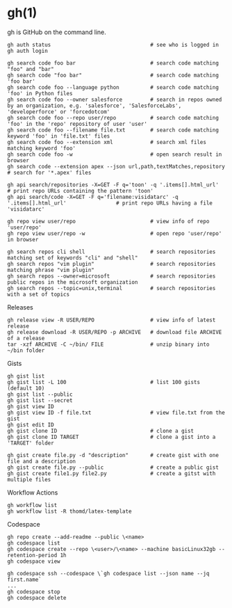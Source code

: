 # gh(1)

  gh is GitHub on the command line.

    gh auth status                                # see who is logged in
    gh auth login

    gh search code foo bar                        # search code matching "foo" and "bar"
    gh search code "foo bar"                      # search code matching 'foo bar'
    gh search code foo --language python          # search code matching 'foo' in Python files
    gh search code foo --owner salesforce         # search in repos owned by an organization, e.g. 'salesforce', 'SalesforceLabs', 'developerforce' or 'forcedotcom'
    gh search code foo --repo user/repo           # search code matching 'foo' in the 'repo' repository of user 'user'
    gh search code foo --filename file.txt        # search code matching keyword 'foo' in 'file.txt' files
    gh search code foo --extension xml            # search xml files matching keyword 'foo'
    gh search code foo -w                         # open search result in browser
    gh search code --extension apex --json url,path,textMatches,repository                     # search for '*.apex' files

    gh api search/repositories -X=GET -F q='toon' -q '.items[].html_url'                       # print repo URLs containing the pattern 'toon'
    gh api search/code -X=GET -F q='filename:visidatarc' -q '.items[].html_url'                # print repo URLs having a file 'visidatarc'

    gh repo view user/repo                        # view info of repo 'user/repo'
    gh repo view user/repo -w                     # open repo 'user/repo' in browser

    gh search repos cli shell                     # search repositories matching set of keywords "cli" and "shell"
    gh search repos "vim plugin"                  # search repositories matching phrase "vim plugin"
    gh search repos --owner=microsoft             # search repositories public repos in the microsoft organization
    gh search repos --topic=unix,terminal         # search repositories with a set of topics

  Releases

    gh release view -R USER/REPO                  # view info of latest release
    gh release download -R USER/REPO -p ARCHIVE   # download file ARCHIVE of a release
    tar -xzf ARCHIVE -C ~/bin/ FILE               # unzip binary into ~/bin folder

  Gists

    gh gist list
    gh gist list -L 100                           # list 100 gists (default 10)
    gh gist list --public
    gh gist list --secret
    gh gist view ID
    gh gist view ID -f file.txt                   # view file.txt from the gist
    gh gist edit ID
    gh gist clone ID                              # clone a gist
    gh gist clone ID TARGET                       # clone a gist into a 'TARGET' folder

    gh gist create file.py -d "description"       # create gist with one file and a description
    gh gist create file.py --public               # create a public gist
    gh gist create file1.py file2.py              # create a gitst with multiple files

  Workflow Actions

    gh workflow list
    gh workflow list -R thomd/latex-template

  Codespace

    gh repo create --add-readme --public \<name>
    gh codespace list
    gh codespace create --repo \<user>/\<name> --machine basicLinux32gb --retention-period 1h
    gh codespace view

    gh codespace ssh --codespace \`gh codespace list --json name --jq first.name`
    ...
    gh codespace stop
    gh codespace delete
